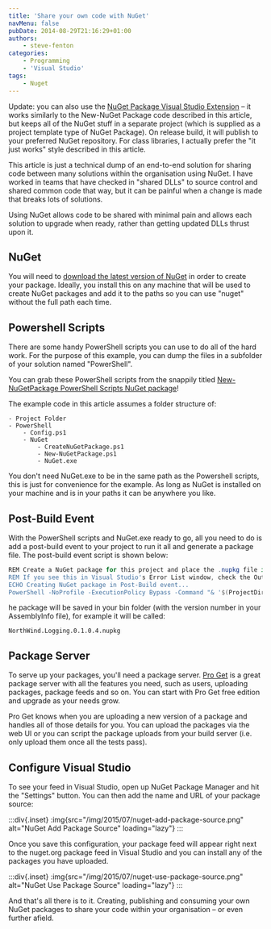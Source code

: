 ```yaml
---
title: 'Share your own code with NuGet'
navMenu: false
pubDate: 2014-08-29T21:16:29+01:00
authors:
    - steve-fenton
categories:
    - Programming
    - 'Visual Studio'
tags:
    - Nuget
---
```


Update: you can also use the [NuGet Package Visual Studio Extension](/blog/2014/11/nuget-packager-visual-studio-extension/) – it works similarly to the New-NuGet Package code described in this article, but keeps all of the NuGet stuff in a separate project (which is supplied as a project template type of NuGet Package). On release build, it will publish to your preferred NuGet repository. For class libraries, I actually prefer the "it just works" style described in this article.

This article is just a technical dump of an end-to-end solution for sharing code between many solutions within the organisation using NuGet. I have worked in teams that have checked in "shared DLLs" to source control and shared common code that way, but it can be painful when a change is made that breaks lots of solutions.

Using NuGet allows code to be shared with minimal pain and allows each solution to upgrade when ready, rather than getting updated DLLs thrust upon it.

## NuGet

You will need to [download the latest version of NuGet](http://nuget.codeplex.com/releases/view/58939) in order to create your package. Ideally, you install this on any machine that will be used to create NuGet packages and add it to the paths so you can use "nuget" without the full path each time.

## Powershell Scripts

There are some handy PowerShell scripts you can use to do all of the hard work. For the purpose of this example, you can dump the files in a subfolder of your solution named "PowerShell".

You can grab these PowerShell scripts from the snappily titled [New-NuGetPackage PowerShell Scripts NuGet package](https://newnugetpackage.codeplex.com/)!

The example code in this article assumes a folder structure of:

```
- Project Folder
- PowerShell 
    - Config.ps1
    - NuGet 
        - CreateNuGetPackage.ps1
        - New-NuGetPackage.ps1
        - NuGet.exe
```

You don't need NuGet.exe to be in the same path as the Powershell scripts, this is just for convenience for the example. As long as NuGet is installed on your machine and is in your paths it can be anywhere you like.

## Post-Build Event

With the PowerShell scripts and NuGet.exe ready to go, all you need to do is add a post-build event to your project to run it all and generate a package file. The post-build event script is shown below:

```powershell
REM Create a NuGet package for this project and place the .nupkg file in the project's output directory.
REM If you see this in Visual Studio's Error List window, check the Output window's Build tab for the actual error.
ECHO Creating NuGet package in Post-Build event...
PowerShell -NoProfile -ExecutionPolicy Bypass -Command "& '$(ProjectDir)PowerShell\NuGet\CreateNuGetPackage.ps1' -ProjectFilePath '$(ProjectPath)' -OutputDirectory '$(TargetDir)' -BuildConfiguration '$(ConfigurationName)' -BuildPlatform '$(PlatformName)'"
```

he package will be saved in your bin folder (with the version number in your AssemblyInfo file), for example it will be called:

`NorthWind.Logging.0.1.0.4.nupkg`

## Package Server

To serve up your packages, you'll need a package server. [Pro Get](http://inedo.com/proget/pricing) is a great package server with all the features you need, such as users, uploading packages, package feeds and so on. You can start with Pro Get free edition and upgrade as your needs grow.

Pro Get knows when you are uploading a new version of a package and handles all of those details for you. You can upload the packages via the web UI or you can script the package uploads from your build server (i.e. only upload them once all the tests pass).

## Configure Visual Studio

To see your feed in Visual Studio, open up NuGet Package Manager and hit the "Settings" button. You can then add the name and URL of your package source:

:::div{.inset}
:img{src="/img/2015/07/nuget-add-package-source.png" alt="NuGet Add Package Source" loading="lazy"}
:::

Once you save this configuration, your package feed will appear right next to the nuget.org package feed in Visual Studio and you can install any of the packages you have uploaded.

:::div{.inset}
:img{src="/img/2015/07/nuget-use-package-source.png" alt="NuGet Use Package Source" loading="lazy"}
:::

And that's all there is to it. Creating, publishing and consuming your own NuGet packages to share your code within your organisation – or even further afield.